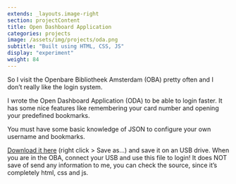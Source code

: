 ```yaml
---
extends: _layouts.image-right
section: projectContent
title: Open Dashboard Application
categories: projects
image: /assets/img/projects/oda.png
subtitle: "Built using HTML, CSS, JS"
display: "experiment"
weight: 84
---
```



So I visit the Openbare Bibliotheek Amsterdam (OBA) pretty often and I don’t really like the login system.

I wrote the Open Dashboard Application (ODA) to be able to login faster. It has some nice features like remembering your card number and opening your predefined bookmarks.

You must have some basic knowledge of JSON to configure your own username and bookmarks.

[Download it here](https://projects.thomasdeluca.nl/ODA.html) (right click > Save as…) and save it on an USB drive. When you are in the OBA, connect your USB and use this file to login! It does NOT save of send any information to me, you can check the source, since it’s completely html, css and js.
